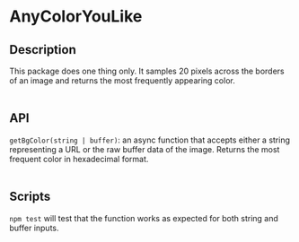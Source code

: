 # AnyColorYouLike

## Description

This package does one thing only. It samples 20 pixels across the borders of an image and returns the most frequently appearing color.
<br/><br/>

## API

`getBgColor(string | buffer)`: an async function that accepts either a string representing a URL or the raw buffer data of the image. Returns the most frequent color in hexadecimal format.
<br/><br/>

## Scripts

`npm test` will test that the function works as expected for both string and buffer inputs.
<br/><br/>
